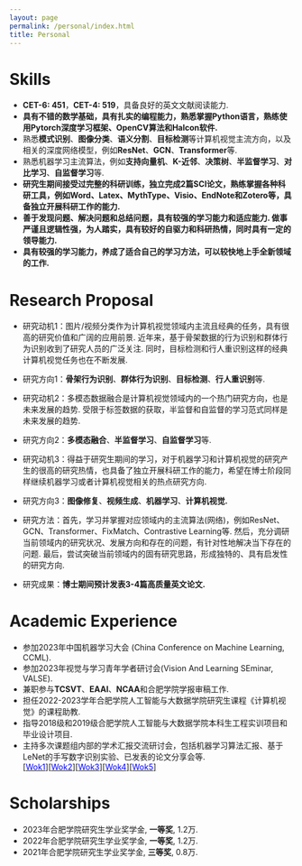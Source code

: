 ```yaml
---
layout: page
permalink: /personal/index.html
title: Personal
---
```


# Skills

- **CET-6: 451**，**CET-4: 519**，具备良好的英文文献阅读能力.
- **具有不错的数学基础，具有扎实的编程能力，熟悉掌握Python语言，熟练使用Pytorch深度学习框架、OpenCV算法和Halcon软件.**
- 熟悉**模式识别**、**图像分类**、**语义分割**、**目标检测**等计算机视觉主流方向，以及相关的深度网络模型，例如**ResNet**、**GCN**、**Transformer**等.
- 熟悉机器学习主流算法，例如**支持向量机**、**K-近邻**、**决策树**、**半监督学习**、**对比学习**、**自监督学习**等.
- **研究生期间接受过完整的科研训练，独立完成2篇SCI论文，熟练掌握各种科研工具，例如Word、Latex、MythType、Visio、EndNote和Zotero等，具备独立开展科研工作的能力.**
- **善于发现问题、解决问题和总结问题，具有较强的学习能力和适应能力. 做事严谨且逻辑性强，为人踏实，具有较好的自驱力和科研热情，同时具有一定的领导能力.**
- **具有较强的学习能力，养成了适合自己的学习方法，可以较快地上手全新领域的工作.**

# Research Proposal

- 研究动机1：图片/视频分类作为计算机视觉领域内主流且经典的任务，具有很高的研究价值和广阔的应用前景. 近年来，基于骨架数据的行为识别和群体行为识别收到了研究人员的广泛关注. 同时，目标检测和行人重识别这样的经典计算机视觉任务也在不断发展.
- 研究方向1：**骨架行为识别**、**群体行为识别**、**目标检测**、**行人重识别**等.

- 研究动机2：多模态数据融合是计算机视觉领域内的一个热门研究方向，也是未来发展的趋势. 受限于标签数据的获取，半监督和自监督的学习范式同样是未来发展的趋势.
- 研究方向2：**多模态融合**、**半监督学习**、**自监督学习**等.

- 研究动机3：得益于研究生期间的学习，对于机器学习和计算机视觉的研究产生的很高的研究热情，也具备了独立开展科研工作的能力，希望在博士阶段同样继续机器学习或者计算机视觉相关的热点研究方向.
- 研究方向3：**图像修复**、**视频生成**、**机器学习**、**计算机视觉.**

- 研究方法：首先，学习并掌握对应领域内的主流算法(网络)，例如ResNet、GCN、Transformer、FixMatch、Contrastive Learning等. 然后，充分调研当前领域内的研究状况、发展方向和存在的问题，有针对性地解决当下存在的问题. 最后，尝试突破当前领域内的固有研究思路，形成独特的、具有启发性的研究方向.

- 研究成果：**博士期间预计发表3-4篇高质量英文论文.**

# Academic Experience

- 参加2023年中国机器学习大会 (China Conference on Machine Learning, CCML).
- 参加2023年视觉与学习青年学者研讨会(Vision And Learning SEminar, VALSE).
- 兼职参与**TCSVT**、**EAAI**、**NCAA**和合肥学院学报审稿工作.
- 担任2022-2023学年合肥学院人工智能与大数据学院研究生课程《计算机视觉》的课程助教.
- 指导2018级和2019级合肥学院人工智能与大数据学院本科生工程实训项目和毕业设计项目.
- 主持多次课题组内部的学术汇报交流研讨会，包括机器学习算法汇报、基于LeNet的手写数字识别实验、已发表的论文分享会等.<br>
[[<font color='blue'>Wok1</font>]](https://renfun.github.io/file/机器学习_模型评估与选择_任放.pptx)[[<font color='blue'>Wok2</font>]](https://renfun.github.io/file/机器学习_朴素贝叶斯_任放.pptx)[[<font color='blue'>Wok3</font>]](https://renfun.github.io/file/机器学习_聚类_任放.pptx)[[<font color='blue'>Wok4</font>]](https://renfun.github.io/file/基于卷积神经网络的手写数字识别方法.pptx)[[<font color='blue'>Wok5</font>]](https://renfun.github.io/file/阶段汇报：工作1.pptx)

# Scholarships

- 2023年合肥学院研究生学业奖学金, **一等奖**, 1.2万.
- 2022年合肥学院研究生学业奖学金, **一等奖**, 1.2万.
- 2021年合肥学院研究生学业奖学金, **三等奖**, 0.8万.


